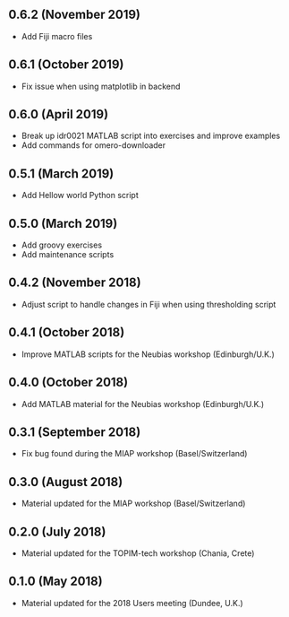 0.6.2 (November 2019)
---------------------

- Add Fiji macro files

0.6.1 (October 2019)
--------------------

- Fix issue when using matplotlib in backend

0.6.0 (April 2019)
------------------

- Break up idr0021 MATLAB script into exercises and improve examples
- Add commands for omero-downloader

0.5.1 (March 2019)
------------------

- Add Hellow world Python script

0.5.0 (March 2019)
------------------

- Add groovy exercises
- Add maintenance scripts

0.4.2 (November 2018)
---------------------

- Adjust script to handle changes in Fiji when using thresholding script

0.4.1 (October 2018)
--------------------

- Improve MATLAB scripts for the Neubias workshop (Edinburgh/U.K.)

0.4.0 (October 2018)
--------------------

- Add MATLAB material for the Neubias workshop (Edinburgh/U.K.)

0.3.1 (September 2018)
----------------------

- Fix bug found during the MIAP workshop (Basel/Switzerland)

0.3.0 (August 2018)
-----------------

- Material updated for the MIAP workshop (Basel/Switzerland)

0.2.0 (July 2018)
-----------------

- Material updated for the TOPIM-tech workshop (Chania, Crete)

0.1.0 (May 2018)
----------------

- Material updated for the 2018 Users meeting (Dundee, U.K.)
